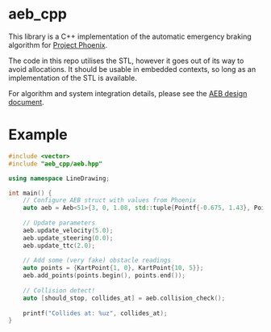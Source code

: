 # aeb_cpp

This library is a C++ implementation of the automatic emergency braking algorithm for [Project Phoenix](https://github.com/ISC-Project-Phoenix).

The code in this repo utilises the STL, however it goes out of its way to avoid allocations. It should be usable in embedded contexts, so long as
an implementation of the STL is available.

For algorithm and system integration details, please see the [AEB design document](https://github.com/ISC-Project-Phoenix/design/blob/main/software/embed/AEB.md).

# Example
```c++
#include <vector>
#include "aeb_cpp/aeb.hpp"

using namespace LineDrawing;

int main() {
    // Configure AEB struct with values from Phoenix
    auto aeb = Aeb<51>{3, 0, 1.08, std::tuple{Pointf{-0.675, 1.43}, Pointf{0.675, -0.59}}, KartPoint{1.43, 0}, 10};
    
    // Update parameters
    aeb.update_velocity(5.0);
    aeb.update_steering(0.0);
    aeb.update_ttc(2.0);
    
    // Add some (very fake) obstacle readings
    auto points = {KartPoint{1, 0}, KartPoint{10, 5}};
    aeb.add_points(points.begin(), points.end());
    
    // Collision detect!
    auto [should_stop, collides_at] = aeb.collision_check();
    
    printf("Collides at: %uz", collides_at);
}
```
